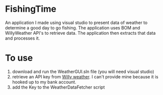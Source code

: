 # FishingTime
An application I made using visual studio to present data of weather to determine a good day to go fishing. The application uses BOM and WillyWeather API's to retrieve data. The application then extracts that data and processes it.

# To use
1. download and run the WeatherGUI.sln file (you will need visual studio)
2. retrieve an API key from [Willy weather](https://www.willyweather.com.au/). I can't provide mine because it is hooked up to my bank account.
3. add the Key to the WeatherDataFetcher script
